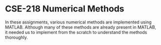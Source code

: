 # CSE-218 Numerical Methods

In these assignments, various numerical methods are implemented using MATLAB. Although many of these methods are already present in MATLAB,
it needed us to implement from the scratch to understand the methods thoroughly.
